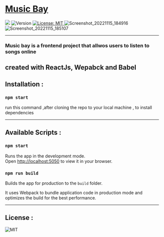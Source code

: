 # [Music Bay](https://musicbay.netlify.app/)
![](https://img.shields.io/badge/Power%20by-React-blue)
  <img alt="Version" src="https://img.shields.io/badge/version-1.0.0-green.svg?cacheSeconds=2592000" />
  <a href="#" target="_blank">
    <img alt="License: MIT" src="https://img.shields.io/badge/License-MIT-yellow.svg" />
  </a>
![Screenshot_20221115_184916](https://user-images.githubusercontent.com/58145129/202000131-6824fb8b-b824-4360-bcb7-6ba81d2240da.png)
![Screenshot_20221115_185107](https://user-images.githubusercontent.com/58145129/202006355-d8f5f3be-83bb-4aad-8f1d-e4e97afef9d4.png)

***
### Music bay is a frontend project that allwos users to listen to songs online
created with ReactJs, Wepabck and Babel
---
## Installation : 
### `npm start`
run this command ,after cloning the repo to your local machine , to install dependencies

---
## Available Scripts :
### `npm start`

Runs the app in the development mode.\
Open [http://localhost:5050](http://localhost:3000) to view it in your browser.

### `npm run build`

Builds the app for production to the `build` folder.

It uses Webpack to bundle application code in production mode and optimizes the build for the best performance.

---
## License :
![MIT](https://opensource.org/licenses/MIT)
